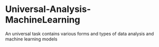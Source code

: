 # Universal-Analysis-MachineLearning
An universal task contains various forms and types of data analysis and machine learning models
